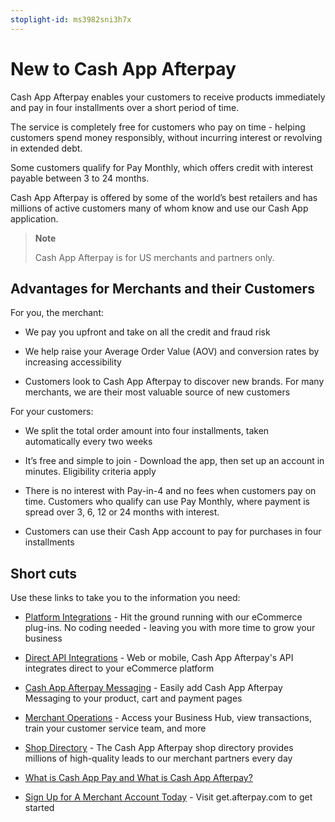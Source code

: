 ```yaml
---
stoplight-id: ms3982sni3h7x
---
```


# New to Cash App Afterpay

Cash App Afterpay enables your customers to receive products immediately and pay in four installments over a short period of time. 

The service is completely free for customers who pay on time - helping customers spend money responsibly, without incurring interest or revolving in extended debt. 

Some customers qualify for Pay Monthly, which offers credit with interest payable between 3 to 24 months.

Cash App Afterpay is offered by some of the world’s best retailers and has millions of active customers many of whom know and use our Cash App application.

<!-- theme: info -->
> **Note**
>
> Cash App Afterpay is for US merchants and partners only.

## Advantages for Merchants and their Customers

For you, the merchant:

* We pay you upfront and take on all the credit and fraud risk

* We help raise your Average Order Value (AOV) and conversion rates by increasing accessibility

* Customers look to Cash App Afterpay to discover new brands. For many merchants, we are their most valuable source of new customers

For your customers:

* We split the total order amount into four installments, taken automatically every two weeks

* It’s free and simple to join - Download the app, then set up an account in minutes. Eligibility criteria apply

* There is no interest with Pay-in-4 and no fees when customers pay on time. Customers who qualify can use Pay Monthly, where payment is spread over 3, 6, 12 or 24 months with interest.

* Customers can use their Cash App account to pay for purchases in four installments

## Short cuts

Use these links to take you to the information you need:

* [Platform Integrations](../PLATFORMS/Platforms-Quickstart.md) - Hit the ground running with our eCommerce plug-ins. No coding needed - leaving you with more time to grow your business

* [Direct API Integrations](../API-DEVELOPMENT/API-Quickstart.md) - Web or mobile, Cash App Afterpay's API integrates direct to your eCommerce platform

* [Cash App Afterpay Messaging](../AFTERPAY-MESSAGING/Getting-Started-with-Afterpay-On-Site-Messaging.md) - Easily add Cash App Afterpay Messaging to your product, cart and payment pages

* [Merchant Operations](../MERCHANT-OPERATIONS/MO-Getting-started.md) - Access your Business Hub, view transactions, train your customer service team, and more

* [Shop Directory](../MARKETING/Shop-Directory.md) - The Cash App Afterpay shop directory provides millions of high-quality leads to our merchant partners every day

* [What is Cash App Pay and What is Cash App Afterpay?](caa-what-is-cap-etc.md)

* [Sign Up for A Merchant Account Today](https://get.afterpay.com/app/) - Visit get.afterpay.com to get started
